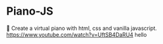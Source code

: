 # Piano-JS
🎹 Create a virtual piano with html, css and vanilla javascript. https://www.youtube.com/watch?v=UftSB4DaRU4
hello
